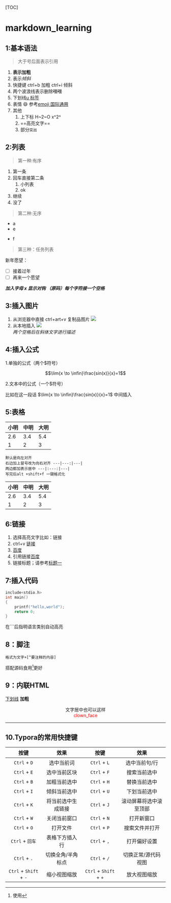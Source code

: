 [TOC]

# markdown_learning

## 1:基本语法

> 大于号后面表示引用

1.  **表示加粗**
2. 表示*倾斜*
3. 快捷键 ctrl+b 加粗 ctrl+i 倾斜
4. 两个波浪线表示删除~~嘿嘿~~
5. 下划线<u>u 标签</u>
6. 表情 :smile: 参考[emoji 国际通用](https://emojipedia.org/apple)
7. 其他
   1. 上下标 H~2~O x^2^
   2. ==高亮文字==
   3. 部分`突出`

## 2:列表

> 第一种:有序

1. 第一条
2. 回车直接第二条
   1. 小列表
   2. ok
3. 继续
4. 没了

> 第二种:无序

- a
- e

* f

> 第三种：任务列表

新年愿望：

- [ ] 接着过年
- [ ] 再来一个愿望

**_加入字母 x 显示对钩 （原码）每个字符接一个空格_**

## 3:插入图片

1. 从浏览器中直接 ctrl+art+v 复制品图片
   ![](2024-03-05-10-24-09.png)
2. 从本地插入
   ![](b0fced9bf8864e88bb35b437b72f0c14.jpg)  
   _两个空格后在斜体文字进行描述_

## 4:插入公式

1.单独的公式（两个$符号）

$$\lim{x \to \infin}\frac{sin(x)}{x}=1$$

2.文本中的公式（一个$符号）

比如在这一段话 $\lim{x \to \infin}\frac{sin(x)}{x}=1$ 中间插入

## 5:表格

| 小明 | 中明 | 大明 |
| ---- | ---- | ---- |
| 2.6  | 3.4  | 5.4  |
| 1    | 2    | 3    |

    默认是向左对齐
    右边加上冒号改为向右对齐 ---|---:|---|
    两边都加表示居中 ---|:---:|---|
    写完后alt +shift+f 一键格式化

| 小明 | 中明 | 大明 |
| ---- | ---- | ---- |
| 2.6  | 3.4  | 5.4  |
| 1    | 2    | 3    |

## 6:链接

1. 选择高亮文字比如：链接
2. ctrl+v [链接](https://u.unipus.cn/index.html/)
3. [百度](https://baidu.com)
4. 引用链接[百度][id]
5. 链接标题；请参考[标题一](#1基本语法)

[id]: https://baidu.com

## 7:插入代码

```c
include<stdio.h>
int main()
{
    printf("hello,world");
    return 0;
}
```

在```后指明语言类别自动高亮

## 8：脚注
```
格式为文字+[^要注释的内容]
```
搭配源码食用[^食用]更好

[^食用]:使用

## 9：内联HTML

<u>下划线</u>  <b>加粗</b>
<center>文字居中也可以这样</center>
<div style="text-align:center">
  <font style="color:red">clown_face</font>
</div>

---
## 10.Typora的常用快捷键

|          按键          |        效果        |          按键          |          效果          |
| :--------------------: | :----------------: | :--------------------: | :--------------------: |
|      `Ctrl` + `D`      |     选中当前词     |      `Ctrl` + `L`      |     选中当前句/行      |
|      `Ctrl` + `E`      |    选中当前区块    |      `Ctrl` + `F`      |      搜索当前选中      |
|      `Ctrl` + `B`      |    加粗当前选中    |      `Ctrl` + `H`      |      替换当前选中      |
|      `Ctrl` + `I`      |    倾斜当前选中    |      `Ctrl` + `U`      |      下划当前选中      |
|      `Ctrl` + `K`      | 将当前选中生成链接 |      `Ctrl` + `J`      | 滚动屏幕将选中滚至顶部 |
|      `Ctrl` + `W`      |    关闭当前窗口    |      `Ctrl` + `N`      |       打开新窗口       |
|      `Ctrl` + `O`      |      打开文件      |      `Ctrl` + `P`      |     搜索文件并打开     |
|    `Ctrl` + `回车`     |   表格下方插入行   |      `Ctrl` + `,`      |      打开偏好设置      |
|      `Ctrl` + `.`      | 切换全角/半角标点  |      `Ctrl` + `/`      |  切换正常/源代码视图   |
| `Ctrl` + `Shift` + `-` |    缩小视图缩放    | `Ctrl` + `Shift` + `+` |      放大视图缩放      |
